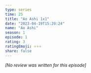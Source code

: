 ```yaml
---
type: series
time: 25
title: "Ao Ashi 1x1"
date: "2023-04-19T15:20:24"
name: "Ao Ashi"
season: 1
episode: 1
rating: 3
ratingEmoji: ⭐️⭐️⭐️
share: false
---
```


_[No review was written for this episode]_
